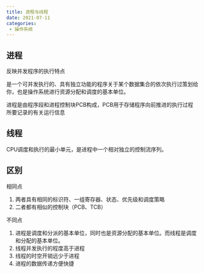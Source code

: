 ```yaml
---
title: 进程与线程
date: 2021-07-11
categories: 
 - 操作系统
---
```


## 进程
反映并发程序的执行特点

是一个可并发执行的、具有独立功能的程序关于某个数据集合的依次执行过策划给你，也是操作系统进行资源分配和调度的基本单位。

进程是由程序段和进程控制块PCB构成，PCB用于存储程序向前推进的执行过程所要记录的有关运行信息

## 线程
CPU调度和执行的最小单元，是进程中一个相对独立的控制流序列。

## 区别
相同点
1. 两者具有相同的标识符、一组寄存器、状态、优先级和调度策略
2. 二者都有相似的控制块（PCB、TCB）

不同点
1. 进程是调度和分派的基本单位，同时也是资源分配的基本单位。而线程是调度和分配的基本单位。
2. 线程并发执行的程度高于进程
3. 线程的时空开销远少于进程
4. 进程的数据传递方便快捷
